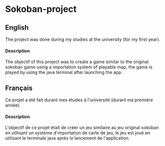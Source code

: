 # Sokoban-project

## English

The project was done during my studies at the university (for my first year).

#### Description

The objectif of this project was to create a game similar to the original sokoban game using a importation system of playable map, the game is played by using the java terminal after launching the app.

## Français

Ce projet a été fait durant mes études à l'université (durant ma première année).

#### Description

L'objectif de ce projet était de créer un jeu similaire au jeu original sokoban en utilisant un systeme d'importation de carte de jeu, le jeu est joué en utilisant le terminale java après le lancement de l'application.
